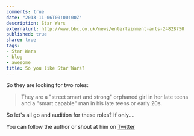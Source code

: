 ```yaml
---
comments: true
date: "2013-11-06T00:00:00Z"
description: Star Wars
externalurl: http://www.bbc.co.uk/news/entertainment-arts-24828750
published: true
share: true
tags:
- Star Wars
- blog
- awesome
title: So you like Star Wars?
---
```


So they are looking for two roles:

> They are a "street smart and strong" orphaned girl in her late teens and a "smart capable" man in his late teens or early 20s.

So let's all go and audition for these roles? If only....

You can follow the author or shout at him on [Twitter](https://twitter.com/abijango)